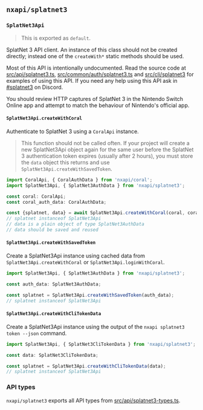 `nxapi/splatnet3`
---

### `SplatNet3Api`

> This is exported as `default`.

SplatNet 3 API client. An instance of this class should not be created directly; instead one of the `createWith*` static methods should be used.

Most of this API is intentionally undocumented. Read the source code at [src/api/splatnet3.ts](../../src/api/splatnet3.ts), [src/common/auth/splatnet3.ts](../../src/common/auth/splatnet3.ts) and [src/cli/splatnet3](../../src/cli/splatnet3) for examples of using this API. If you need any help using this API ask in [#splatnet3](https://discordapp.com/channels/998657768594608138/998664939537440820) on Discord.

You should review HTTP captures of SplatNet 3 in the Nintendo Switch Online app and attempt to match the behaviour of Nintendo's official app.

#### `SplatNet3Api.createWithCoral`

Authenticate to SplatNet 3 using a `CoralApi` instance.

> This function should not be called often. If your project will create a new SplatNet3Api object again for the same user before the SplatNet 3 authentication token expires (usually after 2 hours), you must store the `data` object this returns and use `SplatNet3Api.createWithSavedToken`.

```ts
import CoralApi, { CoralAuthData } from 'nxapi/coral';
import SplatNet3Api, { SplatNet3AuthData } from 'nxapi/splatnet3';

const coral: CoralApi;
const coral_auth_data: CoralAuthData;

const {splatnet, data} = await SplatNet3Api.createWithCoral(coral, coral_auth_data.user);
// splatnet instanceof SplatNet3Api
// data is a plain object of type SplatNet3AuthData
// data should be saved and reused
```

#### `SplatNet3Api.createWithSavedToken`

Create a SplatNet3Api instance using cached data from `SplatNet3Api.createWithCoral` or `SplatNet3Api.loginWithCoral`.

```ts
import SplatNet3Api, { SplatNet3AuthData } from 'nxapi/splatnet3';

const auth_data: SplatNet3AuthData;

const splatnet = SplatNet3Api.createWithSavedToken(auth_data);
// splatnet instanceof SplatNet3Api
```

#### `SplatNet3Api.createWithCliTokenData`

Create a SplatNet3Api instance using the output of the `nxapi splatnet3 token --json` command.

```ts
import SplatNet3Api, { SplatNet3CliTokenData } from 'nxapi/splatnet3';

const data: SplatNet3CliTokenData;

const splatnet = SplatNet3Api.createWithCliTokenData(data);
// splatnet instanceof SplatNet3Api
```

### API types

`nxapi/splatnet3` exports all API types from [src/api/splatnet3-types.ts](../../src/api/splatnet3-types.ts).

